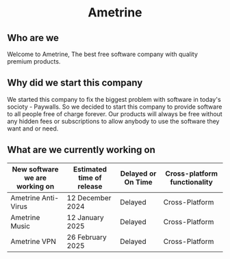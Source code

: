 <h1 align="center">Ametrine</h1>

## Who are we

Welcome to Ametrine, The best free software company with quality premium products.

## Why did we start this company

We started this company to fix the biggest problem with software in today's socioty - Paywalls.
So we decided to start this company to provide software to all people free of charge forever.
Our products will always be free without any hidden fees or subscriptions to allow anybody to
use the software they want and or need.


## What are we currently working on

| New software we are working on    | Estimated time of release | Delayed or On Time    | Cross-platform functionality |
| -------- | ------- | -------- | ------- |
| Ametrine Anti-Virus | 12 December 2024     | Delayed  | Cross-Platform   |
| Ametrine Music   | 12 January 2025   | Delayed  | Cross-Platform   |
| Ametrine VPN  | 26 February 2025   | Delayed  | Cross-Platform   |


</table>